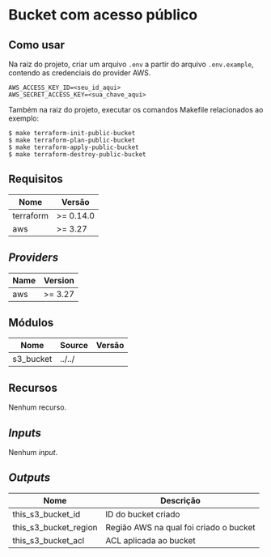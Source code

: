 # Bucket com acesso público

## Como usar

Na raiz do projeto, criar um arquivo `.env` a partir do arquivo `.env.example`, contendo as credenciais do provider AWS.

```
AWS_ACCESS_KEY_ID=<seu_id_aqui>
AWS_SECRET_ACCESS_KEY=<sua_chave_aqui>
```

Também na raiz do projeto, executar os comandos Makefile relacionados ao exemplo:

```
$ make terraform-init-public-bucket
$ make terraform-plan-public-bucket
$ make terraform-apply-public-bucket
$ make terraform-destroy-public-bucket
```

## Requisitos

| Nome | Versão |
|------|---------|
| terraform | >= 0.14.0 |
| aws | >= 3.27 |

## _Providers_

| Name | Version |
|------|---------|
| aws | >= 3.27 |

## Módulos

| Nome | Source | Versão |
|------|--------|---------|
| s3_bucket | ../../ |  |

## Recursos

Nenhum recurso.

## _Inputs_

Nenhum _input_.

## _Outputs_

| Nome | Descrição |
|------|-------------|
| this\_s3\_bucket\_id | ID do bucket criado |
| this\_s3\_bucket\_region | Região AWS na qual foi criado o bucket |
| this\_s3\_bucket\_acl | ACL aplicada ao bucket |
